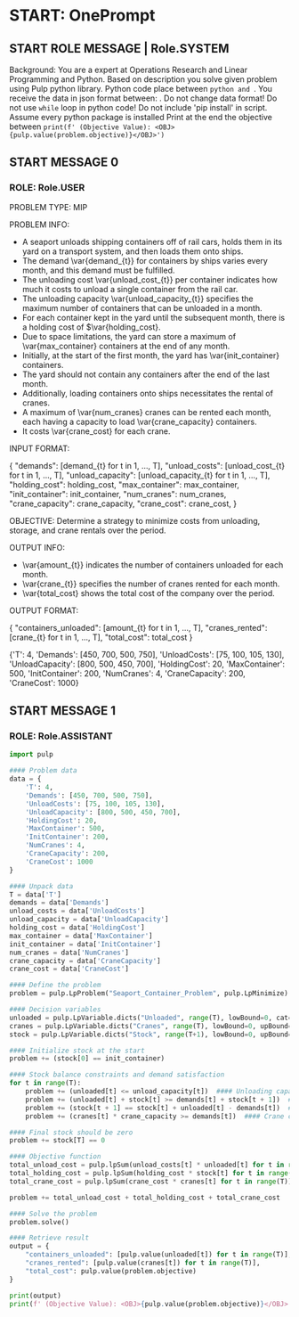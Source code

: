 # START: OnePrompt 
## START ROLE MESSAGE | Role.SYSTEM 
Background: You are a expert at Operations Research and Linear Programming and Python. Based on description you solve given problem using Pulp python library. Python code place between ```python and ```. You receive the data in json format between: <DATA></DATA>. Do not change data format! Do not use `while` loop in python code! Do not include 'pip install' in script. Assume every python package is installed Print at the end the objective between <OBJ></OBJ> `print(f' (Objective Value): <OBJ>{pulp.value(problem.objective)}</OBJ>')`  
## START MESSAGE 0 
### ROLE: Role.USER
<DESCRIPTION>
PROBLEM TYPE: MIP

PROBLEM INFO:

- A seaport unloads shipping containers off of rail cars, holds them in its yard on a transport system, and then loads them onto ships.
- The demand \var{demand_{t}} for containers by ships varies every month, and this demand must be fulfilled.
- The unloading cost \var{unload_cost_{t}} per container indicates how much it costs to unload a single container from the rail car.
- The unloading capacity \var{unload_capacity_{t}} specifies the maximum number of containers that can be unloaded in a month.
- For each container kept in the yard until the subsequent month, there is a holding cost of $\var{holding_cost}.
- Due to space limitations, the yard can store a maximum of \var{max_container} containers at the end of any month.
- Initially, at the start of the first month, the yard has \var{init_container} containers.
- The yard should not contain any containers after the end of the last month.
- Additionally, loading containers onto ships necessitates the rental of cranes.
- A maximum of \var{num_cranes} cranes can be rented each month, each having a capacity to load \var{crane_capacity} containers.
- It costs \var{crane_cost} for each crane.

INPUT FORMAT: 

{
    "demands": [demand_{t} for t in 1, ..., T],
    "unload_costs": [unload_cost_{t} for t in 1, ..., T],
    "unload_capacity": [unload_capacity_{t} for t in 1, ..., T],
    "holding_cost": holding_cost,
    "max_container": max_container,
    "init_container": init_container,
    "num_cranes": num_cranes,
    "crane_capacity": crane_capacity,
    "crane_cost": crane_cost,
}

OBJECTIVE: Determine a strategy to minimize costs from unloading, storage, and crane rentals over the period.

OUTPUT INFO:

- \var{amount_{t}} indicates the number of containers unloaded for each month.
- \var{crane_{t}} specifies the number of cranes rented for each month.
- \var{total_cost} shows the total cost of the company over the period.

OUTPUT FORMAT:

{
    "containers_unloaded": [amount_{t} for t in 1, ..., T],
    "cranes_rented": [crane_{t} for t in 1, ..., T],
    "total_cost": total_cost
}

</DESCRIPTION>
<DATA>
{'T': 4, 'Demands': [450, 700, 500, 750], 'UnloadCosts': [75, 100, 105, 130], 'UnloadCapacity': [800, 500, 450, 700], 'HoldingCost': 20, 'MaxContainer': 500, 'InitContainer': 200, 'NumCranes': 4, 'CraneCapacity': 200, 'CraneCost': 1000}</DATA>


## START MESSAGE 1 
### ROLE: Role.ASSISTANT
```python
import pulp

#### Problem data
data = {
    'T': 4, 
    'Demands': [450, 700, 500, 750], 
    'UnloadCosts': [75, 100, 105, 130], 
    'UnloadCapacity': [800, 500, 450, 700], 
    'HoldingCost': 20, 
    'MaxContainer': 500, 
    'InitContainer': 200, 
    'NumCranes': 4, 
    'CraneCapacity': 200, 
    'CraneCost': 1000
}

#### Unpack data
T = data['T']
demands = data['Demands']
unload_costs = data['UnloadCosts']
unload_capacity = data['UnloadCapacity']
holding_cost = data['HoldingCost']
max_container = data['MaxContainer']
init_container = data['InitContainer']
num_cranes = data['NumCranes']
crane_capacity = data['CraneCapacity']
crane_cost = data['CraneCost']

#### Define the problem
problem = pulp.LpProblem("Seaport_Container_Problem", pulp.LpMinimize)

#### Decision variables
unloaded = pulp.LpVariable.dicts("Unloaded", range(T), lowBound=0, cat='Integer')
cranes = pulp.LpVariable.dicts("Cranes", range(T), lowBound=0, upBound=num_cranes, cat='Integer')
stock = pulp.LpVariable.dicts("Stock", range(T+1), lowBound=0, upBound=max_container, cat='Integer')

#### Initialize stock at the start
problem += (stock[0] == init_container)

#### Stock balance constraints and demand satisfaction
for t in range(T):
    problem += (unloaded[t] <= unload_capacity[t])  #### Unloading capacity
    problem += (unloaded[t] + stock[t] >= demands[t] + stock[t + 1])  #### Demand satisfaction and stock update
    problem += (stock[t + 1] == stock[t] + unloaded[t] - demands[t])  #### Stock balance
    problem += (cranes[t] * crane_capacity >= demands[t])  #### Crane capacity meets demand

#### Final stock should be zero
problem += stock[T] == 0

#### Objective function
total_unload_cost = pulp.lpSum(unload_costs[t] * unloaded[t] for t in range(T))
total_holding_cost = pulp.lpSum(holding_cost * stock[t] for t in range(T))
total_crane_cost = pulp.lpSum(crane_cost * cranes[t] for t in range(T))

problem += total_unload_cost + total_holding_cost + total_crane_cost

#### Solve the problem
problem.solve()

#### Retrieve result
output = {
    "containers_unloaded": [pulp.value(unloaded[t]) for t in range(T)],
    "cranes_rented": [pulp.value(cranes[t]) for t in range(T)],
    "total_cost": pulp.value(problem.objective)
}

print(output)
print(f' (Objective Value): <OBJ>{pulp.value(problem.objective)}</OBJ>')
```


